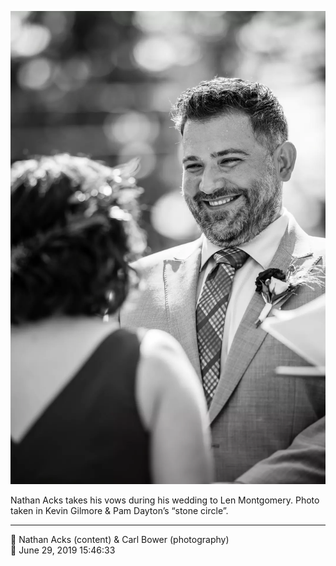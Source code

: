 ![Nathan Acks takes his vows](assets/9562cb6eaf7f5abf689c6b125e43a618.webp)

Nathan Acks takes his vows during his wedding to Len Montgomery. Photo taken in Kevin Gilmore & Pam Dayton’s “stone circle”.

- - - -

<span aria-hidden="true">👥</span> Nathan Acks (content) & Carl Bower (photography)  
<span aria-hidden="true">📅</span> June 29, 2019 15:46:33
